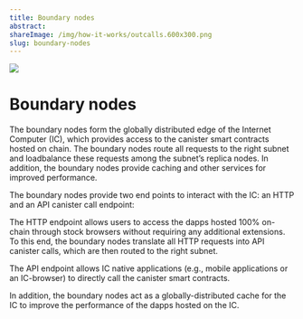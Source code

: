 ```yaml
---
title: Boundary nodes
abstract:
shareImage: /img/how-it-works/outcalls.600x300.png
slug: boundary-nodes
---
```


![](/img/how-it-works/outcalls.600x300.png)

# Boundary nodes

The boundary nodes form the globally distributed edge of the Internet Computer (IC), which provides access to the canister smart contracts hosted on chain. The boundary nodes route all requests to the right subnet and loadbalance these requests among the subnet’s replica nodes. In addition, the boundary nodes provide caching and other services for improved performance.

The boundary nodes provide two end points to interact with the IC: an HTTP and an API canister call endpoint:

The HTTP endpoint allows users to access the dapps hosted 100% on-chain through stock browsers without requiring any additional extensions. To this end, the boundary nodes translate all HTTP requests into API canister calls, which are then routed to the right subnet.

The API endpoint allows IC native applications (e.g., mobile applications or an IC-browser) to directly call the canister smart contracts.

In addition, the boundary nodes act as a globally-distributed cache for the IC to improve the performance of the dapps hosted on the IC.
